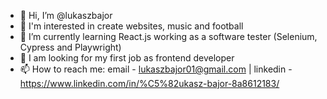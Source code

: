 - 👋 Hi, I’m @lukaszbajor
- 👀 I'm interested in create websites, music and football 
- 🌱 I’m currently learning React.js working as a software tester (Selenium, Cypress and Playwright)
- 💞️ I am looking for my first job as frontend developer
- 📫 How to reach me: email - lukaszbajor01@gmail.com | linkedin - https://www.linkedin.com/in/%C5%82ukasz-bajor-8a8612183/

<!---
lukaszbajor/lukaszbajor is a ✨ special ✨ repository because its `README.md` (this file) appears on your GitHub profile.
You can click the Preview link to take a look at your changes.
--->
